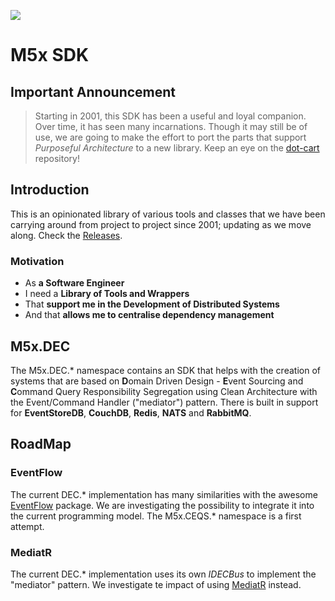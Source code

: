 ![](https://discomco.pl/img/discomco-favicon.png)
<br>

# M5x SDK

## Important Announcement
> Starting in 2001, this SDK has been a useful and loyal companion. 
> Over time, it has seen many incarnations.
> Though it may still be of use, we are going to make the effort to port the parts that support _Purposeful Architecture_ to a new library.
> Keep an eye on the [dot-cart](https://github.com/discomco/dot-cart) repository!

## Introduction

This is an opinionated library of various tools and classes that we have been carrying around from project to project
since 2001; updating as we move along. Check the [Releases](RELEASES.MD).

### Motivation

- As **a Software Engineer**
- I need a **Library of Tools and Wrappers**
- That **support me in the Development of Distributed Systems**
- And that **allows me to centralise dependency management**

## M5x.DEC

The M5x.DEC.* namespace contains an SDK that helps with the creation of systems that are based on
**D**omain Driven Design - **E**vent Sourcing and **C**ommand Query Responsibility Segregation using Clean Architecture
with the Event/Command Handler ("mediator") pattern. 
There is built in support for **EventStoreDB**, **CouchDB**, **Redis**, **NATS** and **RabbitMQ**.

## RoadMap

### EventFlow

The current DEC.* implementation has many similarities with the
awesome [EventFlow](https://github.com/eventflow/EventFlow) package. We are investigating the possibility to integrate
it into the current programming model. The M5x.CEQS.* namespace is a first attempt.

### MediatR

The current DEC.* implementation uses its own *IDECBus* to implement the "mediator" pattern. We investigate te impact of
using [MediatR](https://github.com/jbogard/MediatR) instead.









